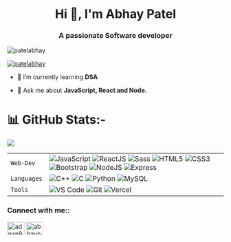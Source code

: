 <h1 align="center">Hi 👋, I'm Abhay Patel</h1>
<h3 align="center">A passionate Software developer</h3>

<p align="left"> <img src="https://komarev.com/ghpvc/?username=patelabhay12&label=Profile%20views&color=0e75b6&style=flat" alt="patelabhay" /> </p>
<p align="left"> <a href="https://twitter.com/AbhayPa06048327" target="blank"><img src="https://img.shields.io/twitter/follow/abhaypatel?logo=twitter&style=for-the-badge" alt="patelabhay" /></a> </p>
 
- 🌱 I’m currently learning **DSA**
 
- 💬 Ask me about **JavaScript, React and Node.**

# 📊 GitHub Stats:-
![](https://github-readme-streak-stats.herokuapp.com/?user=patelabhay12&theme=aura&hide_border=false)<br/>
<!-- ![](https://github-readme-stats.vercel.app/api/top-langs/?username=Hittitech&theme=aura&hide_border=false&include_all_commits=false&count_private=false&layout=compact) -->



|               |           |
|       ---     |    ---    |
| `Web-Dev`     | ![JavaScript](https://img.shields.io/badge/-javascript-white?style=for-the-badge&logo=javascript&logoColor=white&logoWidth=20&color=F1DB4E) ![ReactJS](https://img.shields.io/badge/-React-orange?color=09D9FE&style=for-the-badge&logo=React&logoColor=white&logoWidth=20) ![Sass](https://img.shields.io/badge/-sass-white?style=for-the-badge&logo=sass&logoColor=white&logoWidth=20&color=CD679B) ![HTML5](https://img.shields.io/badge/-HTML5-white?color=ff6529&style=for-the-badge&logo=HTML5&logoColor=white&logoWidth=20) ![CSS3](https://img.shields.io/badge/-CSS3-orange?color=264DE4&style=for-the-badge&logo=CSS3&logoColor=white&logoWidth=20) ![Bootstrap](https://img.shields.io/badge/bootstrap-FE9A00?style=for-the-badge&logo=bootstrap&logoColor=white) ![NodeJS](https://img.shields.io/badge/-Node-orange?color=8BBF3F&style=for-the-badge&logo=NODE&logoColor=white&logoWidth=20) ![Express](https://img.shields.io/badge/-Express-orange?color=8BBF3F&style=for-the-badge&logo=Express&logoColor=white&logoWidth=20) 
| `Languages`   | ![C++](https://img.shields.io/badge/-C%2B%2B-white?color=blue&style=for-the-badge&logo=C%2B%2B&logoColor=white&logoWidth=20) ![C](https://img.shields.io/badge/-C-white?color=2a1d80&style=for-the-badge&logo=C&logoColor=white&logoWidth=20) ![Python](https://img.shields.io/badge/-Python-orange?color=205966&style=for-the-badge&logo=Python&logoColor=white&logoWidth=20) ![MySQL](https://img.shields.io/badge/-MySQL-307BBD?style=for-the-badge&logo=mysql&logoColor=white) 
| `Tools`       | ![VS Code](https://img.shields.io/badge/Visual_Studio_Code-5D1A60?style=for-the-badge&logo=visual%20studio%20code&logoColor=white) ![Git](https://img.shields.io/badge/Git-682181?style=for-the-badge&logo=git&logoColor=white) ![Vercel](https://img.shields.io/badge/vercel-AA42F1.svg?style=for-the-badge&logo=vercel&logoColor=white) 

<h3 align="left">Connect with me::</h3>
<p align="left">
<a href="https://twitter.com/AbhayPa06048327" target="blank"><img align="center" src="https://raw.githubusercontent.com/rahuldkjain/github-profile-readme-generator/master/src/images/icons/Social/twitter.svg" alt="adnan9381" height="30" width="40" /></a>
<a href="https://www.linkedin.com/in/abhay-patel-8b671921a/" target="blank"><img align="center" src="https://raw.githubusercontent.com/rahuldkjain/github-profile-readme-generator/master/src/images/icons/Social/linked-in-alt.svg" alt="abhaypatel" height="30" width="40" /></a>
</p>
